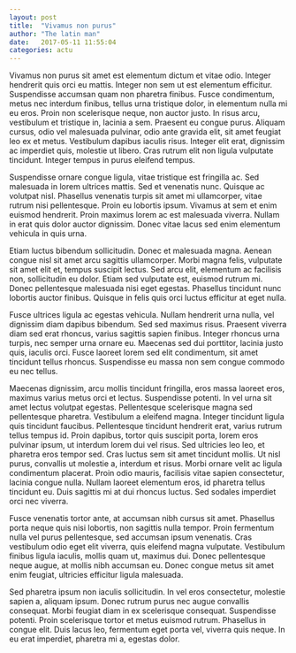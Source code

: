 ```yaml
---
layout: post
title:  "Vivamus non purus"
author: "The latin man"
date:   2017-05-11 11:55:04
categories: actu
---
```


Vivamus non purus sit amet est elementum dictum et vitae odio. Integer hendrerit quis orci eu mattis. Integer non sem ut est elementum efficitur. Suspendisse accumsan quam non pharetra finibus. Fusce condimentum, metus nec interdum finibus, tellus urna tristique dolor, in elementum nulla mi eu eros. Proin non scelerisque neque, non auctor justo. In risus arcu, vestibulum et tristique in, lacinia a sem. Praesent eu congue purus. Aliquam cursus, odio vel malesuada pulvinar, odio ante gravida elit, sit amet feugiat leo ex et metus. Vestibulum dapibus iaculis risus. Integer elit erat, dignissim ac imperdiet quis, molestie ut libero. Cras rutrum elit non ligula vulputate tincidunt. Integer tempus in purus eleifend tempus.

Suspendisse ornare congue ligula, vitae tristique est fringilla ac. Sed malesuada in lorem ultrices mattis. Sed et venenatis nunc. Quisque ac volutpat nisl. Phasellus venenatis turpis sit amet mi ullamcorper, vitae rutrum nisi pellentesque. Proin eu lobortis ipsum. Vivamus at sem et enim euismod hendrerit. Proin maximus lorem ac est malesuada viverra. Nullam in erat quis dolor auctor dignissim. Donec vitae lacus sed enim elementum vehicula in quis urna.

Etiam luctus bibendum sollicitudin. Donec et malesuada magna. Aenean congue nisl sit amet arcu sagittis ullamcorper. Morbi magna felis, vulputate sit amet elit et, tempus suscipit lectus. Sed arcu elit, elementum ac facilisis non, sollicitudin eu dolor. Etiam sed vulputate est, euismod rutrum mi. Donec pellentesque malesuada nisi eget egestas. Phasellus tincidunt nunc lobortis auctor finibus. Quisque in felis quis orci luctus efficitur at eget nulla.

Fusce ultrices ligula ac egestas vehicula. Nullam hendrerit urna nulla, vel dignissim diam dapibus bibendum. Sed sed maximus risus. Praesent viverra diam sed erat rhoncus, varius sagittis sapien finibus. Integer rhoncus urna turpis, nec semper urna ornare eu. Maecenas sed dui porttitor, lacinia justo quis, iaculis orci. Fusce laoreet lorem sed elit condimentum, sit amet tincidunt tellus rhoncus. Suspendisse eu massa non sem congue commodo eu nec tellus.

Maecenas dignissim, arcu mollis tincidunt fringilla, eros massa laoreet eros, maximus varius metus orci et lectus. Suspendisse potenti. In vel urna sit amet lectus volutpat egestas. Pellentesque scelerisque magna sed pellentesque pharetra. Vestibulum a eleifend magna. Integer tincidunt ligula quis tincidunt faucibus. Pellentesque tincidunt hendrerit erat, varius rutrum tellus tempus id. Proin dapibus, tortor quis suscipit porta, lorem eros pulvinar ipsum, ut interdum lorem dui vel risus. Sed ultricies leo leo, et pharetra eros tempor sed. Cras luctus sem sit amet tincidunt mollis. Ut nisl purus, convallis ut molestie a, interdum et risus. Morbi ornare velit ac ligula condimentum placerat. Proin odio mauris, facilisis vitae sapien consectetur, lacinia congue nulla. Nullam laoreet elementum eros, id pharetra tellus tincidunt eu. Duis sagittis mi at dui rhoncus luctus. Sed sodales imperdiet orci nec viverra.

Fusce venenatis tortor ante, at accumsan nibh cursus sit amet. Phasellus porta neque quis nisi lobortis, non sagittis nulla tempor. Proin fermentum nulla vel purus pellentesque, sed accumsan ipsum venenatis. Cras vestibulum odio eget elit viverra, quis eleifend magna vulputate. Vestibulum finibus ligula iaculis, mollis quam ut, maximus dui. Donec pellentesque neque augue, at mollis nibh accumsan eu. Donec congue metus sit amet enim feugiat, ultricies efficitur ligula malesuada.

Sed pharetra ipsum non iaculis sollicitudin. In vel eros consectetur, molestie sapien a, aliquam ipsum. Donec rutrum purus nec augue convallis consequat. Morbi feugiat diam in ex scelerisque consequat. Suspendisse potenti. Proin scelerisque tortor et metus euismod rutrum. Phasellus in congue elit. Duis lacus leo, fermentum eget porta vel, viverra quis neque. In eu erat imperdiet, pharetra mi a, egestas dolor.
